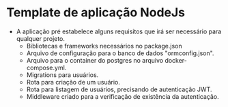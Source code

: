 # Template de aplicação NodeJs

- A aplicação pré estabelece alguns requisitos que irá ser necessário para qualquer projeto.
    - Bibliotecas e frameworks necessários no package.json
    - Arquivo de configuração para o banco de dados "ormconfig.json".
    - Arquivo para o container do postgres no arquivo docker-compose.yml.
    - Migrations para usuários.
    - Rota para criação de um usuário.
    - Rota para listagem de usuários, precisando de autenticação JWT.
    - Middleware criado para a verificação de existência da autenticação.

